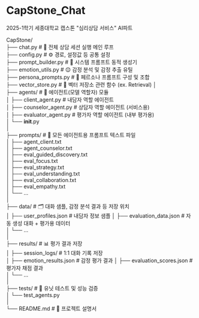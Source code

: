 # CapStone_Chat
2025-1학기 세종대학교 캡스톤 "심리상담 서비스" AI파트


CapStone/  
├── chat.py                     # 💬 전체 상담 세션 실행 메인 루프   
├── config.py                   # ⚙️ 경로, 설정값 등 공통 설정   
├── prompt_builder.py           # 🧾 시스템 프롬프트 동적 생성기  
├── emotion_utils.py            # 😌 감정 분석 및 감정 추출 유틸   
├── persona_prompts.py          # 🧠 페르소나 프롬프트 구성 및 조합  
├── vector_store.py             # 💾 벡터 저장소 관련 함수 (ex. Retrieval)
│  
├── agents/                     # 🤖 에이전트(모델 역할자) 모듈    
│   ├── client_agent.py         # 내담자 역할 에이전트    
│   ├── counselor_agent.py      # 상담자 역할 에이전트 (서비스용)   
│   ├── evaluator_agent.py      # 평가자 역할 에이전트 (내부 평가용)  
│   └── __init__.py  
│  
├── prompts/                    # 📝 모든 에이전트용 프롬프트 텍스트 파일    
│   ├── agent_client.txt  
│   ├── agent_counselor.txt  
│   ├── eval_guided_discovery.txt  
│   ├── eval_focus.txt  
│   ├── eval_strategy.txt  
│   ├── eval_understanding.txt  
│   ├── eval_collaboration.txt  
│   ├── eval_empathy.txt  
│   └── ...  
│  
├── data/                       # 🗂️ 대화 샘플, 감정 분석 결과 등 저장 위치  
│   ├── user_profiles.json      # 내담자 정보 샘플 
│   ├── evaluation_data.json    # 자동 생성 대화 + 평가용 데이터   
│   └── ...       
│   
├── results/                    # 📊 평가 결과 저장  
│   ├── session_logs/           # 1:1 대화 기록 저장  
│   ├── emotion_results.json    # 감정 평가 결과 
│   ├── evaluation_scores.json  # 평가자 채점 결과    
│   └── ...  
│  
├── tests/                      # 🧪 유닛 테스트 및 성능 검증  
│   └── test_agents.py   
│  
└── README.md                   # 📘 프로젝트 설명서  